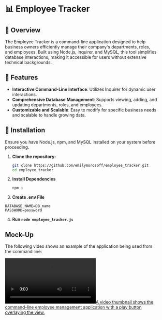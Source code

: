 # 📊 Employee Tracker

## 🚀 Overview

The Employee Tracker is a command-line application designed to help business owners efficiently manage their company's departments, roles, and employees. Built using Node.js, Inquirer, and MySQL, this tool simplifies database interactions, making it accessible for users without extensive technical backgrounds.

## 🌟 Features

- **Interactive Command-Line Interface**: Utilizes Inquirer for dynamic user interactions.
- **Comprehensive Database Management**: Supports viewing, adding, and updating departments, roles, and employees.
- **Customizable and Scalable**: Easy to modify for specific business needs and scalable to handle growing data.

## 🔑 Installation

Ensure you have Node.js, npm, and MySQL installed on your system before proceeding.

1. **Clone the repository:**
   ```bash
   git clone https://github.com/emilymorosoff/employee_tracker.git
   cd employee_tracker
   ```

2. **Install Dependencies**
   ```bash
   npm i
   ```

3. **Create .env File**
 ```
 DATABASE_NAME=DB_name
PASSWORD=password 
```

4. **Run `node employee_tracker.js`**

## Mock-Up

The following video shows an example of the application being used from the command line:

[![A video thumbnail shows the command-line employee management application with a play button overlaying the view.](./Assets/12-sql-homework-video-thumbnail.mkv)](https://2u-20.wistia.com/medias/2lnle7xnpk)
